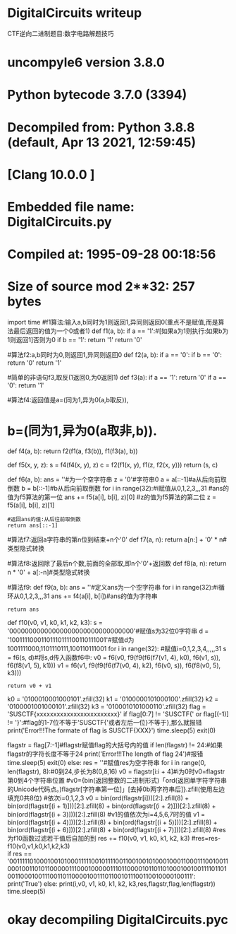 # DigitalCircuits writeup
CTF逆向二进制题目:数字电路解题技巧

# uncompyle6 version 3.8.0
# Python bytecode 3.7.0 (3394)
# Decompiled from: Python 3.8.8 (default, Apr 13 2021, 12:59:45) 
# [Clang 10.0.0 ]
# Embedded file name: DigitalCircuits.py
# Compiled at: 1995-09-28 00:18:56
# Size of source mod 2**32: 257 bytes
import time
#f1算法:输入a,b同时为1则返回1,异同则返回0(重点不是赋值,而是算法最后返回的值为一个0或者1)
def f1(a, b):
    if a == '1':#[如果a为1则执行:如果b为1则返回1]否则为0
        if b == '1':
            return '1'
    return '0'

#算法f2:a,b同时为0,则返回1,异同则返回0
def f2(a, b):
    if a == '0':
        if b == '0':
            return '0'
    return '1'

#简单的非语句f3,取反(1返回0,为0返回1)
def f3(a):
    if a == '1':
        return '0'
    if a == '0':
        return '1'

#算法f4:返回值是a=(同为1,异为0(a,b取反)),
#             b=(同为1,异为0(a取非,b)).
def f4(a, b):
    return f2(f1(a, f3(b)), f1(f3(a), b))


def f5(x, y, z):
    s = f4(f4(x, y), z)
    c = f2(f1(x, y), f1(z, f2(x, y)))
    return (s, c)


def f6(a, b):
    ans = ''#为一个空字符串
    z = '0'#字符串0
    a = a[::-1]#a从后向前取倒数
    b = b[::-1]#b从后向前取倒数
    for i in range(32):#i赋值从0,1,2,3,,,31
        #ans的值为f5算法的第一位
        ans += f5(a[i], b[i], z)[0]
        #z的值为f5算法的第二位
        z = f5(a[i], b[i], z)[1]
        
    #返回ans的值:从后往前取倒数
    return ans[::-1]

#算法f7:返回a字符串的第n位到结束+n个'0'
def f7(a, n):
    return a[n:] + '0' * n#类型隐式转换

#算法f8:返回除了最后n个数,前面的全部取,即n个'0'+返回数
def f8(a, n):
    return n * '0' + a[:-n]#类型隐式转换

#算法f9:
def f9(a, b):
    ans = ''#定义ans为一个空字符串
    for i in range(32):#i循环从0,1,2,3,,,31
        ans += f4(a[i], b[i])#ans的值为字符串

    return ans


def f10(v0, v1, k0, k1, k2, k3):
    s = '00000000000000000000000000000000'#赋值s为32位0字符串
    d = '10011110001101110111100110111001'#赋值d为1001111000,1101110111,100110111001
    for i in range(32):
        #赋值i=0,1,2,3,4,,,,,31
        s = f6(s, d)#将s,d传入函数f6中:
        v0 = f6(v0, f9(f9(f6(f7(v1, 4), k0), f6(v1, s)), f6(f8(v1, 5), k1)))
        v1 = f6(v1, f9(f9(f6(f7(v0, 4), k2), f6(v0, s)), f6(f8(v0, 5), k3)))

    return v0 + v1


k0 = '0100010001000101'.zfill(32)
k1 = '0100000101000100'.zfill(32)
k2 = '0100001001000101'.zfill(32)
k3 = '0100010101000110'.zfill(32)
flag = 'SUSCTF{xxxxxxxxxxxxxxxxxxxxxxxx}'
if flag[0:7] != 'SUSCTF{' or flag[(-1)] != '}':#flag的1-7位不等于'SUSCTF{'或者左后一位}不等于},那么就报错
    print('Error!!!The formate of flag is SUSCTF{XXX}')
    time.sleep(5)
    exit(0)

flagstr = flag[7:-1]#flagstr赋值flag的大括号内的值
if len(flagstr) != 24:#如果flagstr的字符长度不等于24
    print('Error!!!The length of flag 24')#报错
    time.sleep(5)
    exit(0)
else:
    res = ''#赋值res为空字符串
    for i in range(0, len(flagstr), 8):#0到24,步长为8(0,8,16)
        v0 = flagstr[i:i + 4]#i为0时v0=flagstr第0到4个字符串位置
        #v0={bin(返回整数的二进制形式)「ord(返回单字符字符串的Unicode代码点。)flagstr[字符串第一位]」[去掉0b两字符串后]}.zfill(使用左边填充0共8位)
        #依次i=0,1,2,3
        v0 = bin(ord(flagstr[i]))[2:].zfill(8) + bin(ord(flagstr[(i + 1)]))[2:].zfill(8) + bin(ord(flagstr[(i + 2)]))[2:].zfill(8) + bin(ord(flagstr[(i + 3)]))[2:].zfill(8)
        #v1的值依次为i=4,5,6,7时的值
        v1 = bin(ord(flagstr[(i + 4)]))[2:].zfill(8) + bin(ord(flagstr[(i + 5)]))[2:].zfill(8) + bin(ord(flagstr[(i + 6)]))[2:].zfill(8) + bin(ord(flagstr[(i + 7)]))[2:].zfill(8)
        #res 为f10函数过滤若干值后自加的到
        res += f10(v0, v1, k0, k1, k2, k3)
#res=res-f10(v0,v1,k0,k1,k2,k3)        
    if res == '001111101000100101000111110010111100110010010100010001100011100100110001001101011000001110001000001110110000101101101000100100111101101001100010011100110110000100111011001011100110010000100111':
        print('True')
    else:
        print(i,v0, v1, k0, k1, k2, k3,res,flagstr,flag,len(flagstr))
time.sleep(5)
# okay decompiling DigitalCircuits.pyc







